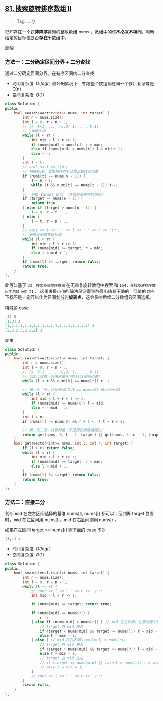 ## [81. 搜索旋转排序数组 II](https://leetcode.cn/problems/search-in-rotated-sorted-array-ii/description/)

> Tag: 二分

已知存在一个按**非降序**排列的整数数组 nums ，数组中的值**不必互不相同**。判断给定的目标值是否**存在**于数组中。

[题解](https://leetcode.cn/problems/search-in-rotated-sorted-array-ii/solutions/705486/gong-shui-san-xie-xiang-jie-wei-he-yuan-xtam4/)

### 方法一：二分确定区间分界 + 二分查找

通过二分确定区间分界，在有序区间内二分查找

* 时间复杂度: ${O(logn)}$ 最坏的情况下（考虑整个数组都是同一个数）复杂度是 O(n)
* 空间复杂度: ${O(1)}$

```cpp
class Solution {
public:
    bool search(vector<int>& nums, int target) {
        int n = nums.size();
        int l = 0, r = n - 1;
        // [k, k+1, ..., n][0, 1, ..., k-1]
        //  找最小值
        while (l < r) {
            int mid = l + r >> 1;
            if (nums[mid] < nums[r]) r = mid;
            else if (nums[mid] > nums[r]) l = mid + 1;
            else r--;
        }
        int t = l;
        // cout << t << '\n';
        // 特殊处理: 首尾相等时手动校正旋转点位置
        if (nums[t] == nums[n - 1]) {
            t = n - 1;
            while (t && nums[t] == nums[t - 1]) t--;
        }
        //  判断 target 区间 （注意首尾相等的情况）
        if (target == nums[n - 1]) {
            return true;
        } else if (target > nums[n - 1]) {
            l = 0, r = t - 1;
        } else {
            l = t, r = n - 1;
        }
        // cout << t << ' ' << l << ' ' << r << '\n';
        // 有序区间查找目标值
        while (l < r) {
            int mid = l + r >> 1;
            if (nums[mid] >= target) r = mid;
            else l = mid + 1;
        }
        if (nums[l] != target) return false;
        return true;
    }
};
```

此写法基于 `33. 搜索旋转排序数组` 在无重复旋转数组中搜索 和 `154. 寻找旋转排序数组中的最小值 II` ，
这里求最小值的解法保证得到的最小值是正确的，但值的对应下标不是一定可以作为区间划分的**旋转点**，这会影响后续二分数组的区间选择。

特殊的 case

```cpp
[1] 0
[1,3] 3
[1,1,1,1,1,1,1,1,1,1,1,1,1,2,1,1,1,1,1] 3
[2,2,2,3,2,2,2] 3
```

如果

```cpp
class Solution {
public:
    bool search(vector<int>& nums, int target) {
        int n = nums.size();
        int l = 0, r = n - 1;
        // [k, k+1, ..., n][0, 1, ..., k-1]
        // 恢复二段性（忽略末尾与nums[0]相等的数）
        while (l < r && nums[0] == nums[r]) r--;

        // 第一次二分，找旋转点(先找 >= nums[0] 最右边的点)
        while (l < r) {
            int mid = l + r + 1 >> 1;
            if (nums[mid] >= nums[0]) l = mid;
            else r = mid - 1;
        }
        int t = n;
        if (nums[r] >= nums[0] && r + 1 < n) t = r + 1;

        // 第二次二分，找目标值（不选择区间直接两次）
        return get(nums, 0, t - 1, target) || get(nums, t, n - 1, target);
    }
    bool get(vector<int>& nums, int l, int r, int target) {
        if (l > r) return false;
        while (l < r) {
            int mid = l + r >> 1;
            if (nums[mid] >= target) r = mid;
            else l = mid + 1;
        }
        if (nums[l] != target) return false;
        return true;
    }
};
```

### 方法二：直接二分

判断 mid 在左右区间选择的基准 nums[l], nums[r] 都可以；但判断 target 位置时，mid 在左区间用 nums[l]，mid 在右区间则用 nums[r]。

如果在左区间 target >= nums[r] 则下面的 case 不对

```
[3,1] 1
```

* 时间复杂度: ${O(logn)}$
* 空间复杂度: ${O(1)}$

```cpp
class Solution {
public:
    bool search(vector<int>& nums, int target) {
        int n = nums.size();
        int l = 0, r = n - 1;
        while (l <= r) {
            // cout << l << ' ' << r << '\n';
            int mid = l + r >> 1;

            if (nums[mid] == target) return true;

            if (nums[mid] == nums[r]) {
                r--;
            } else if (nums[mid] > nums[r]) { // mid 在左区间，注意过程中区间的变化，right可能到左区间
                // target 在 mid 左边
                if (target < nums[mid] && target >= nums[l]) r = mid - 1; // 这里是 >= num[l]
                else l = mid + 1;
            } else { // mid 在右区间(nums[mid] < nums[r])
                // target 在 mid 右边
                if (target > nums[mid] && target <= nums[r]) l = mid + 1;
                else r = mid - 1; 
                // target 在 mid 左边
                // if (target <= nums[mid] || target > nums[r]) r = mid - 1;
                // else l = mid + 1;
            }
            // cout << l << ' ' << r << '\n';
        }
        return false;
    }
};
```